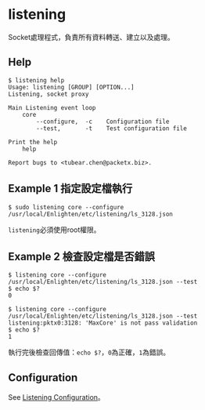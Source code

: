 listening
==============

Socket處理程式，負責所有資料轉送、建立以及處理。

Help
-----------

```
$ listening help
Usage: listening [GROUP] [OPTION...]
Listening, socket proxy

Main Listening event loop
    core
        --configure,  -c    Configuration file
        --test,       -t    Test configuration file

Print the help
    help

Report bugs to <tubear.chen@packetx.biz>.
```

Example 1 指定設定檔執行
-------------

```
$ sudo listening core --configure /usr/local/Enlighten/etc/listening/ls_3128.json
```

`listening`必須使用root權限。

Example 2 檢查設定檔是否錯誤
-------------

```
$ listening core --configure /usr/local/Enlighten/etc/listening/ls_3128.json --test
$ echo $?
0

$ listening core --configure /usr/local/Enlighten/etc/listening/ls_3128.json --test
listening:pktx0:3128: 'MaxCore' is not pass validation
$ echo $?
1
```

執行完後檢查回傳值：`echo $?`，`0`為正確，`1`為錯誤。

Configuration
-------------

See [Listening Configuration](../UI/08.Listening-Configuration.md)。
